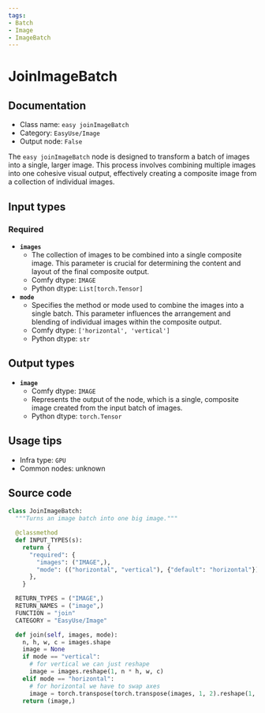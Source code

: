 ```yaml
---
tags:
- Batch
- Image
- ImageBatch
---
```


# JoinImageBatch
## Documentation
- Class name: `easy joinImageBatch`
- Category: `EasyUse/Image`
- Output node: `False`

The `easy joinImageBatch` node is designed to transform a batch of images into a single, larger image. This process involves combining multiple images into one cohesive visual output, effectively creating a composite image from a collection of individual images.
## Input types
### Required
- **`images`**
    - The collection of images to be combined into a single composite image. This parameter is crucial for determining the content and layout of the final composite output.
    - Comfy dtype: `IMAGE`
    - Python dtype: `List[torch.Tensor]`
- **`mode`**
    - Specifies the method or mode used to combine the images into a single batch. This parameter influences the arrangement and blending of individual images within the composite output.
    - Comfy dtype: `['horizontal', 'vertical']`
    - Python dtype: `str`
## Output types
- **`image`**
    - Comfy dtype: `IMAGE`
    - Represents the output of the node, which is a single, composite image created from the input batch of images.
    - Python dtype: `torch.Tensor`
## Usage tips
- Infra type: `GPU`
- Common nodes: unknown


## Source code
```python
class JoinImageBatch:
  """Turns an image batch into one big image."""

  @classmethod
  def INPUT_TYPES(s):
    return {
      "required": {
        "images": ("IMAGE",),
        "mode": (("horizontal", "vertical"), {"default": "horizontal"}),
      },
    }

  RETURN_TYPES = ("IMAGE",)
  RETURN_NAMES = ("image",)
  FUNCTION = "join"
  CATEGORY = "EasyUse/Image"

  def join(self, images, mode):
    n, h, w, c = images.shape
    image = None
    if mode == "vertical":
      # for vertical we can just reshape
      image = images.reshape(1, n * h, w, c)
    elif mode == "horizontal":
      # for horizontal we have to swap axes
      image = torch.transpose(torch.transpose(images, 1, 2).reshape(1, n * w, h, c), 1, 2)
    return (image,)

```
